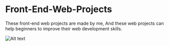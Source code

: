 # Front-End-Web-Projects
  These front-end web projects are made by me, And these web projects can help beginners to improve their web development skills.

![Alt text](https://miro.medium.com/v2/resize:fit:1400/0*WDNhn6RqVm9RMWA3.jpg)
